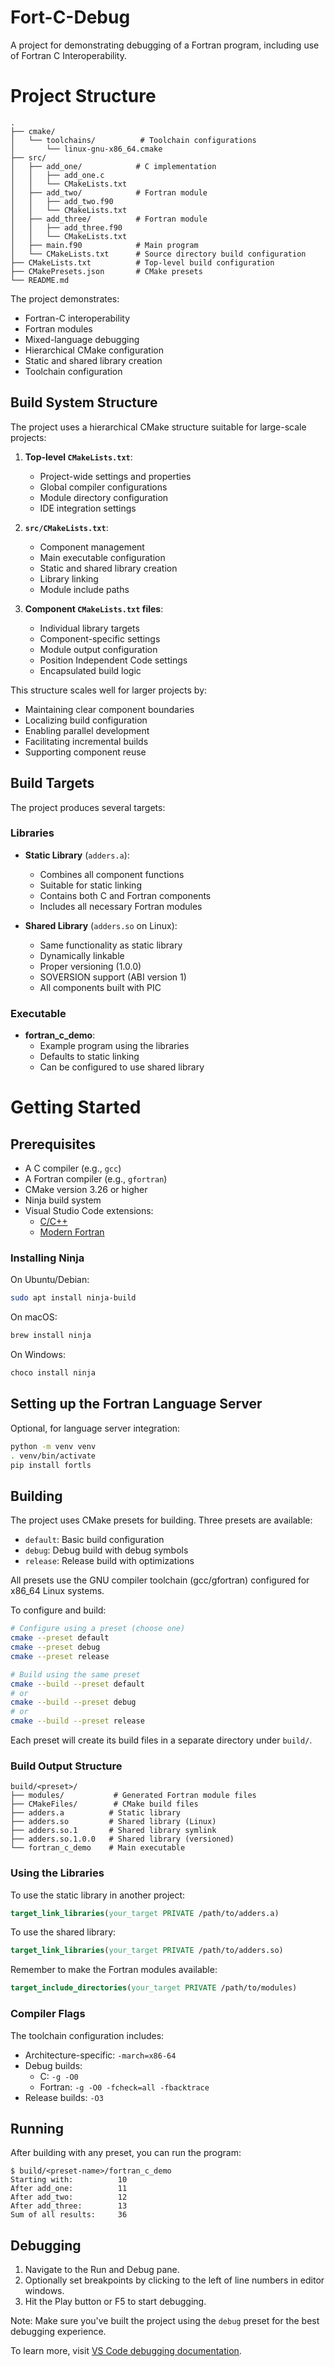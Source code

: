 # Fort-C-Debug

A project for demonstrating debugging of a Fortran program, including
use of Fortran C Interoperability.

# Project Structure

```
.
├── cmake/
│   └── toolchains/          # Toolchain configurations
│       └── linux-gnu-x86_64.cmake
├── src/
│   ├── add_one/            # C implementation
│   │   ├── add_one.c
│   │   └── CMakeLists.txt
│   ├── add_two/            # Fortran module
│   │   ├── add_two.f90
│   │   └── CMakeLists.txt
│   ├── add_three/          # Fortran module
│   │   ├── add_three.f90
│   │   └── CMakeLists.txt
│   ├── main.f90            # Main program
│   └── CMakeLists.txt      # Source directory build configuration
├── CMakeLists.txt          # Top-level build configuration
├── CMakePresets.json       # CMake presets
└── README.md
```

The project demonstrates:
- Fortran-C interoperability
- Fortran modules
- Mixed-language debugging
- Hierarchical CMake configuration
- Static and shared library creation
- Toolchain configuration

## Build System Structure

The project uses a hierarchical CMake structure suitable for large-scale projects:

1. **Top-level `CMakeLists.txt`**:
   - Project-wide settings and properties
   - Global compiler configurations
   - Module directory configuration
   - IDE integration settings

2. **`src/CMakeLists.txt`**:
   - Component management
   - Main executable configuration
   - Static and shared library creation
   - Library linking
   - Module include paths

3. **Component `CMakeLists.txt` files**:
   - Individual library targets
   - Component-specific settings
   - Module output configuration
   - Position Independent Code settings
   - Encapsulated build logic

This structure scales well for larger projects by:
- Maintaining clear component boundaries
- Localizing build configuration
- Enabling parallel development
- Facilitating incremental builds
- Supporting component reuse

## Build Targets

The project produces several targets:

### Libraries
- **Static Library** (`adders.a`):
  - Combines all component functions
  - Suitable for static linking
  - Contains both C and Fortran components
  - Includes all necessary Fortran modules

- **Shared Library** (`adders.so` on Linux):
  - Same functionality as static library
  - Dynamically linkable
  - Proper versioning (1.0.0)
  - SOVERSION support (ABI version 1)
  - All components built with PIC

### Executable
- **fortran_c_demo**:
  - Example program using the libraries
  - Defaults to static linking
  - Can be configured to use shared library

# Getting Started

## Prerequisites

* A C compiler (e.g., `gcc`)
* A Fortran compiler (e.g., `gfortran`)
* CMake version 3.26 or higher
* Ninja build system
* Visual Studio Code extensions:
    * [C/C++](https://marketplace.visualstudio.com/items?itemName=ms-vscode.cpptools)
    * [Modern Fortran](https://marketplace.visualstudio.com/items?itemName=fortran-lang.linter-gfortran)

### Installing Ninja

On Ubuntu/Debian:
```sh
sudo apt install ninja-build
```

On macOS:
```sh
brew install ninja
```

On Windows:
```sh
choco install ninja
```

## Setting up the Fortran Language Server

Optional, for language server integration:

```sh
python -m venv venv
. venv/bin/activate
pip install fortls
```

## Building

The project uses CMake presets for building. Three presets are available:
- `default`: Basic build configuration
- `debug`: Debug build with debug symbols
- `release`: Release build with optimizations

All presets use the GNU compiler toolchain (gcc/gfortran) configured for x86_64 Linux systems.

To configure and build:

```sh
# Configure using a preset (choose one)
cmake --preset default
cmake --preset debug
cmake --preset release

# Build using the same preset
cmake --build --preset default
# or
cmake --build --preset debug
# or
cmake --build --preset release
```

Each preset will create its build files in a separate directory under `build/`.

### Build Output Structure

```
build/<preset>/
├── modules/           # Generated Fortran module files
├── CMakeFiles/        # CMake build files
├── adders.a          # Static library
├── adders.so         # Shared library (Linux)
├── adders.so.1       # Shared library symlink
├── adders.so.1.0.0   # Shared library (versioned)
└── fortran_c_demo    # Main executable
```

### Using the Libraries

To use the static library in another project:
```cmake
target_link_libraries(your_target PRIVATE /path/to/adders.a)
```

To use the shared library:
```cmake
target_link_libraries(your_target PRIVATE /path/to/adders.so)
```

Remember to make the Fortran modules available:
```cmake
target_include_directories(your_target PRIVATE /path/to/modules)
```

### Compiler Flags

The toolchain configuration includes:
- Architecture-specific: `-march=x86-64`
- Debug builds: 
  - C: `-g -O0`
  - Fortran: `-g -O0 -fcheck=all -fbacktrace`
- Release builds: `-O3`

## Running

After building with any preset, you can run the program:

```console
$ build/<preset-name>/fortran_c_demo
Starting with:          10
After add_one:          11
After add_two:          12
After add_three:        13
Sum of all results:     36
```

## Debugging

1. Navigate to the Run and Debug pane.
2. Optionally set breakpoints by clicking to the left of line numbers in
   editor windows.
3. Hit the Play button or F5 to start debugging.

Note: Make sure you've built the project using the `debug` preset for the best debugging experience.

To learn more, visit
[VS Code debugging documentation](https://code.visualstudio.com/docs/editor/debugging).